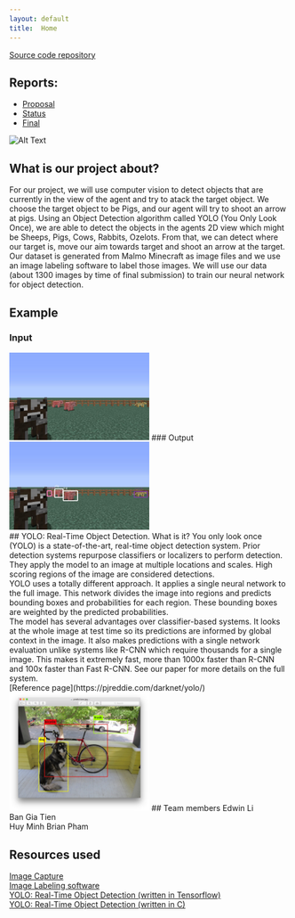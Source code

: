 ```yaml
---
layout: default
title:  Home
---
```


[Source code repository](https://github.com/hoelyhuy/HoodRobin)

## Reports:

- [Proposal](proposal.html)
- [Status](status.html)
- [Final](final.html)

![Alt Text](https://media.giphy.com/media/qYV4rEOtu7k4M/giphy.gif)

## What is our project about?
For our project, we will use computer vision to detect objects that are currently in the view of the agent and try to atack the target object. We choose the target object to be Pigs, and our agent will try to shoot an arrow at pigs. Using an Object Detection algorithm called YOLO (You Only Look Once), we are able to detect the objects in the agents 2D view which might be Sheeps, Pigs, Cows, Rabbits, Ozelots. From that, we can detect where our target is, move our aim towards target and shoot an arrow at the target. 
Our dataset is generated from Malmo Minecraft as image files and we use an image labeling software to label those images. We will use our data (about 1300 images by time of final submission) to train our neural network for object detection. 
<br />
## Example
### Input
<img src="input_index.jpg" alt="input_index.jpg" style="width:50%;height:50%">
### Output
<img src="output_index.jpg" alt="output_index.jpg" style="width:50%;height:50%">
<br />
## YOLO: Real-Time Object Detection. What is it?
You only look once (YOLO) is a state-of-the-art, real-time object detection system. Prior detection systems repurpose classifiers or localizers to perform detection. They apply the model to an image at multiple locations and scales. High scoring regions of the image are considered detections.
<br />
YOLO uses a totally different approach. It applies a single neural network to the full image. This network divides the image into regions and predicts bounding boxes and probabilities for each region. These bounding boxes are weighted by the predicted probabilities.
<br />
The model has several advantages over classifier-based systems. It looks at the whole image at test time so its predictions are informed by global context in the image. It also makes predictions with a single network evaluation unlike systems like R-CNN which require thousands for a single image. This makes it extremely fast, more than 1000x faster than R-CNN and 100x faster than Fast R-CNN. See our paper for more details on the full system.
<br />
[Reference page](https://pjreddie.com/darknet/yolo/)
<br />
<img src="yolo.png" alt="yolo.png" style="width:50%;height:50%">
## Team members
Edwin Li
<br />
Ban Gia Tien
<br />
Huy Minh Brian Pham

## Resources used
[Image Capture](https://github.com/jennyzeng/Minecraft-AI)
<br />
[Image Labeling software](https://github.com/tzutalin/labelImg)
<br />
[YOLO: Real-Time Object Detection (written in Tensorflow)](https://github.com/thtrieu/darkflow)
<br />
[YOLO: Real-Time Object Detection (written in C)](https://pjreddie.com/darknet/yolo/)

